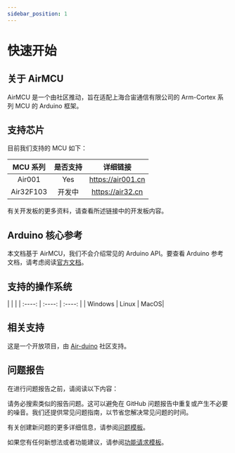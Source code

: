 ```yaml
---
sidebar_position: 1
---
```


# 快速开始

## 关于 AirMCU

AirMCU 是一个由社区推动，旨在适配上海合宙通信有限公司的 Arm-Cortex 系列 MCU 的 Arduino 框架。

## 支持芯片

目前我们支持的 MCU 如下：

|  MCU 系列   | 是否支持 | 详细链接 |
|  :----:  | :----:  | :----:  |
| Air001  | Yes | <https://air001.cn> |
| Air32F103 | 开发中 | <https://air32.cn> |

有关开发板的更多资料，请查看所述链接中的开发板内容。

## Arduino 核心参考

本文档基于 AirMCU，我们不会介绍常见的 Arduino API。要查看 Arduino 参考文档，请考虑阅读[官方文档](https://www.arduino.cc/reference/en/)。

## 支持的操作系统

| | |
|  :----:  | :----:  | :----:  |
| Windows | Linux | MacOS|

## 相关支持

这是一个开放项目，由 [Air-duino](https://github.com/Air-duino) 社区支持。

## 问题报告

在进行问题报告之前，请阅读以下内容：

请务必搜索类似的报告问题。这可以避免在 GitHub 问题报告中重复或产生不必要的噪音。我们还提供常见问题指南，以节省您解决常见问题的时间。

有关创建新问题的更多详细信息，请参阅[问题模板](https://github.com/Air-duino/Arduino-AirMCU/blob/main/.github/ISSUE_TEMPLATE/bug-report.md)。


如果您有任何新想法或者功能建议，请参阅[功能请求模板](https://github.com/Air-duino/Arduino-AirMCU/blob/main/.github/ISSUE_TEMPLATE/feature-request.md)。
